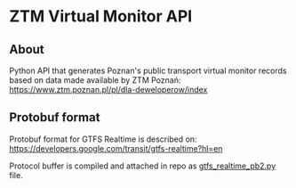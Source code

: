 # ZTM Virtual Monitor API

## About
Python API that generates Poznan's public transport virtual monitor records 
based on data made available by ZTM Poznań: https://www.ztm.poznan.pl/pl/dla-deweloperow/index

## Protobuf format
Protobuf format for GTFS Realtime is described on: https://developers.google.com/transit/gtfs-realtime?hl=en

Protocol buffer is compiled and attached in repo as [gtfs_realtime_pb2.py](gtfs_realtime_pb2.py) file.